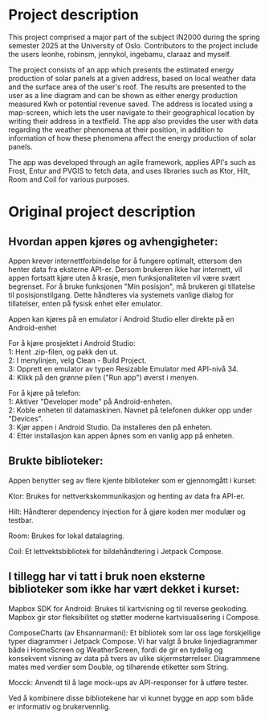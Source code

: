# Project description
This project comprised a major part of the subject IN2000 during the spring semester 2025 at the University of Oslo. Contributors to the project include the users leonhe, robinsm, jennykol, ingebamu, claraaz and myself.

The project consists of an app which presents the estimated energy production of solar panels at a given address, based on local weather data and the surface area of the user's roof. The results are presented to the user as a line diagram and can be shown as either energy production measured Kwh or potential revenue saved. The address is located using a map-screen, which lets the user navigate to their geographical location by writing their address in a textfield. The app also provides the user with data regarding the weather phenomena at their position, in addition to information of how these phenomena affect the energy production of solar panels.

The app was developed through an agile framework, applies API's such as Frost, Entur and PVGIS to fetch data, and uses libraries such as Ktor, Hilt, Room and Coil for various purposes.



# Original project description

## Hvordan appen kjøres og avhengigheter:

Appen krever internettforbindelse for å fungere optimalt, ettersom den henter data fra eksterne API-er.
Dersom brukeren ikke har internett, vil appen fortsatt kjøre uten å krasje, men funksjonaliteten vil være svært begrenset.
For å bruke funksjonen "Min posisjon", må brukeren gi tillatelse til posisjonstilgang. Dette håndteres via systemets vanlige dialog for tillatelser, enten på fysisk enhet eller emulator.


Appen kan kjøres på en emulator i Android Studio eller direkte på en Android-enhet  

For å kjøre prosjektet i Android Studio:  
1: Hent .zip-filen, og pakk den ut.  
2: I menylinjen, velg Clean - Build Project.  
3: Opprett en emulator av typen Resizable Emulator med API-nivå 34.  
4: Klikk på den grønne pilen ("Run app") øverst i menyen.  

For å kjøre på telefon:  
1: Aktiver "Developer mode" på Android-enheten.  
2: Koble enheten til datamaskinen. Navnet på telefonen dukker opp under "Devices".  
3: Kjør appen i Android Studio. Da installeres den på enheten.  
4: Etter installasjon kan appen åpnes som en vanlig app på enheten.  


## Brukte biblioteker:

Appen benytter seg av flere kjente biblioteker som er gjennomgått i kurset:

Ktor: Brukes for nettverkskommunikasjon og henting av data fra API-er.

Hilt: Håndterer dependency injection for å gjøre koden mer modulær og testbar.

Room: Brukes for lokal datalagring.

Coil: Et lettvektsbibliotek for bildehåndtering i Jetpack Compose.



## I tillegg har vi tatt i bruk noen eksterne biblioteker som ikke har vært dekket i kurset:

Mapbox SDK for Android: Brukes til kartvisning og til reverse geokoding. Mapbox gir stor fleksibilitet og støtter moderne kartvisualisering i Compose.

ComposeCharts (av Ehsannarmani): Et bibliotek som lar oss lage forskjellige typer diagrammer i Jetpack Compose.
Vi har valgt å bruke linjediagrammer både i HomeScreen og WeatherScreen, fordi de gir en tydelig og konsekvent visning av data på tvers av ulike skjermstørrelser.
Diagrammene mates med verdier som Double, og tilhørende etiketter som String.

Mocck: Anvendt til å lage mock-ups av API-responser for å utføre tester.

Ved å kombinere disse bibliotekene har vi kunnet bygge en app som både er informativ og brukervennlig.


